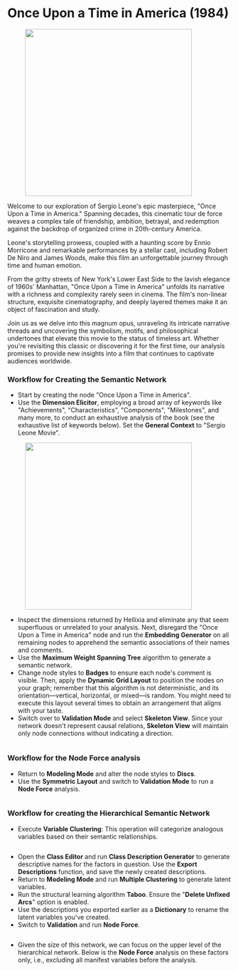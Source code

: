 # Once Upon a Time in America (1984)

<figure><img src="https://res.cloudinary.com/dvr3obmlj/image/upload/v1691156151/Once_Upon_a_Time_in_America_Sergio_Leone_ohuizs.png" alt="" width="375"><figcaption></figcaption></figure>

Welcome to our exploration of Sergio Leone's epic masterpiece, "Once Upon a Time in America." Spanning decades, this cinematic tour de force weaves a complex tale of friendship, ambition, betrayal, and redemption against the backdrop of organized crime in 20th-century America.

Leone's storytelling prowess, coupled with a haunting score by Ennio Morricone and remarkable performances by a stellar cast, including Robert De Niro and James Woods, make this film an unforgettable journey through time and human emotion.

From the gritty streets of New York's Lower East Side to the lavish elegance of 1960s' Manhattan, "Once Upon a Time in America" unfolds its narrative with a richness and complexity rarely seen in cinema. The film's non-linear structure, exquisite cinematography, and deeply layered themes make it an object of fascination and study.

Join us as we delve into this magnum opus, unraveling its intricate narrative threads and uncovering the symbolism, motifs, and philosophical undertones that elevate this movie to the status of timeless art. Whether you're revisiting this classic or discovering it for the first time, our analysis promises to provide new insights into a film that continues to captivate audiences worldwide.

### Workflow for Creating the Semantic Network

* Start by creating the node "Once Upon a Time in America". &#x20;
* Use the **Dimension Elicitor**, employing a broad array of keywords like "Achievements", "Characteristics", "Components", "Milestones", and many more, to conduct an exhaustive analysis of the book (see the exhaustive list of keywords below). Set the **General Context** to "Sergio Leone Movie".

<figure><img src="https://res.cloudinary.com/dvr3obmlj/image/upload/v1690823820/ApocalypseNowKW_adv3hp.png" alt="" width="375"><figcaption></figcaption></figure>

* Inspect the dimensions returned by Hellixia and eliminate any that seem superfluous or unrelated to your analysis. Next, disregard the "Once Upon a Time in America" node and run the **Embedding Generator** on all remaining nodes to apprehend the semantic associations of their names and comments.
* Use the **Maximum Weight Spanning Tree** algorithm to generate a semantic network.&#x20;
* Change node styles to **Badges** to ensure each node's comment is visible. Then, apply the **Dynamic Grid Layout** to position the nodes on your graph; remember that this algorithm is not deterministic, and its orientation—vertical, horizontal, or mixed—is random. You might need to execute this layout several times to obtain an arrangement that aligns with your taste.
* Switch over to **Validation Mode** and select **Skeleton View**. Since your network doesn't represent causal relations, **Skeleton View** will maintain only node connections without indicating a direction.

<div data-full-width="true">

<figure><img src="https://res.cloudinary.com/dvr3obmlj/image/upload/v1691154974/Once_Upon_a_Time_in_America_SN_zualk5.svg" alt=""><figcaption></figcaption></figure>

</div>

### Workflow for the Node Force analysis

* Return to **Modeling Mode** and alter the node styles to **Discs**.&#x20;
* Use the **Symmetric Layout** and switch to **Validation Mode** to run a **Node Force** analysis.

<figure><img src="https://res.cloudinary.com/dvr3obmlj/image/upload/v1691154974/Once_Upon_a_Time_in_America_NF_qevkfs.svg" alt=""><figcaption></figcaption></figure>

### Workflow for creating the Hierarchical Semantic Network

* Execute **Variable Clustering**: This operation will categorize analogous variables based on their semantic relationships.

<figure><img src="https://res.cloudinary.com/dvr3obmlj/image/upload/v1691154974/Once_Upon_a_Time_in_America_VC_tiudlj.svg" alt=""><figcaption></figcaption></figure>

* Open the **Class Editor** and run **Class Description Generator** to generate descriptive names for the factors in question. Use the **Export Descriptions** function, and save the newly created descriptions.
* Return to **Modeling Mode** and run **Multiple Clustering** to generate latent variables.&#x20;
* Run the structural learning algorithm **Taboo**. Ensure the "**Delete Unfixed Arcs**" option is enabled.
* Use the descriptions you exported earlier as a **Dictionary** to rename the latent variables you've created.
* Switch to **Validation** and run **Node Force**.

<figure><img src="https://res.cloudinary.com/dvr3obmlj/image/upload/v1691154975/Once_Upon_a_Time_in_America_HSN_ie85m9.svg" alt=""><figcaption></figcaption></figure>

* Given the size of this network, we can focus on the upper level of the hierarchical network. Below is the **Node Force** analysis on these factors only, i.e., excluding all manifest variables before the analysis.&#x20;

<figure><img src="https://res.cloudinary.com/dvr3obmlj/image/upload/v1691154974/Once_Upon_a_Time_in_America_HSN-L1_lvmih2.svg" alt=""><figcaption></figcaption></figure>
